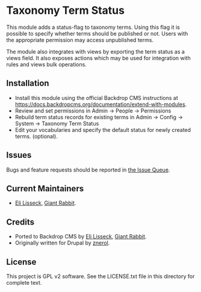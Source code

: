 Taxonomy Term Status
====================

This module adds a status-flag to taxonomy terms. Using this flag it is
possible to specify whether terms should be published or not. Users with the
appropriate permission may access unpublished terms.

The module also integrates with views by exporting the term status as a views
field. It also exposes actions which may be used for integration with rules
and views bulk operations.

Installation
------------

- Install this module using the official Backdrop CMS instructions at
  https://docs.backdropcms.org/documentation/extend-with-modules.
- Review and set permissions in Admin -> People -> Permissions
- Rebuild term status records for existing terms in
    Admin -> Config -> System -> Taxonomy Term Status
- Edit your vocabularies and specify the default status for newly created
    terms. (optional).

Issues
------

Bugs and feature requests should be reported in [the Issue Queue](https://github.com/backdrop-contrib/termstatus/issues).

Current Maintainers
-------------------

- [Eli Lisseck](https://github.com/elisseck), [Giant Rabbit](https://github.com/giant-rabbit).

Credits
-------

- Ported to Backdrop CMS by [Eli Lisseck](https://github.com/elisseck), [Giant Rabbit](https://github.com/giant-rabbit).
- Originally written for Drupal by [znerol](https://git.drupalcode.org/znerol).

License
-------

This project is GPL v2 software.
See the LICENSE.txt file in this directory for complete text.
